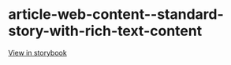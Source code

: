 # article-web-content--standard-story-with-rich-text-content

[View in storybook](https://raw.githack.com/Independent-Digital-News-and-Media-Ltd/indy-branch-review/PR-7619-sb/index.html?path=/story/article-web-content--standard-story-with-rich-text-content)